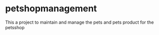 # petshopmanagement
This a project to maintain and manage the pets and pets product for the petsshop
